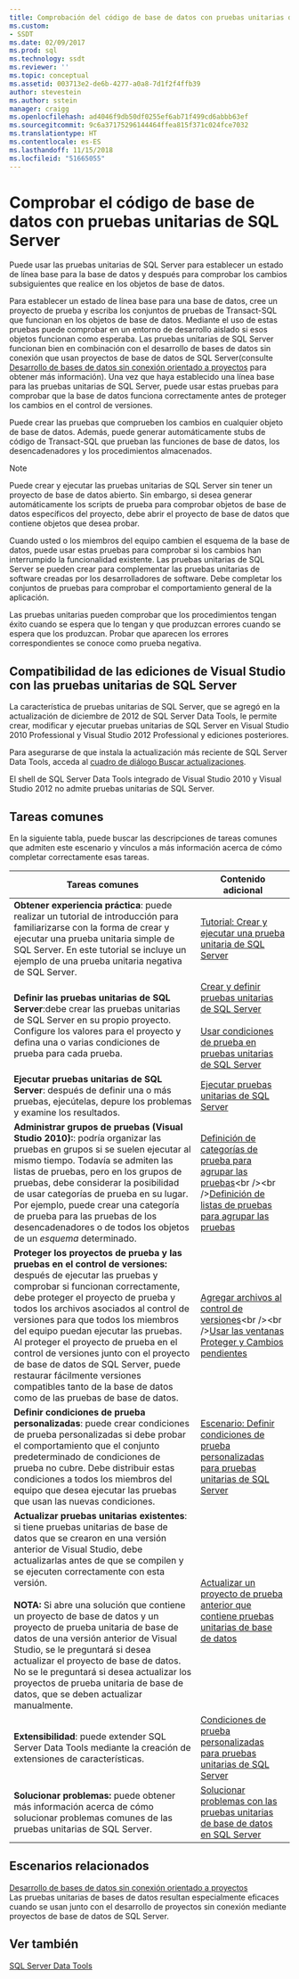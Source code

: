 ```yaml
---
title: Comprobación del código de base de datos con pruebas unitarias de SQL Server | Microsoft Docs
ms.custom:
- SSDT
ms.date: 02/09/2017
ms.prod: sql
ms.technology: ssdt
ms.reviewer: ''
ms.topic: conceptual
ms.assetid: 003713e2-de6b-4277-a0a8-7d1f2f4ffb39
author: stevestein
ms.author: sstein
manager: craigg
ms.openlocfilehash: ad4046f9db50df0255ef6ab71f499cd6abbb63ef
ms.sourcegitcommit: 9c6a37175296144464ffea815f371c024fce7032
ms.translationtype: HT
ms.contentlocale: es-ES
ms.lasthandoff: 11/15/2018
ms.locfileid: "51665055"
---
```

# <a name="verifying-database-code-by-using-sql-server-unit-tests"></a>Comprobar el código de base de datos con pruebas unitarias de SQL Server
Puede usar las pruebas unitarias de SQL Server para establecer un estado de línea base para la base de datos y después para comprobar los cambios subsiguientes que realice en los objetos de base de datos.  
  
Para establecer un estado de línea base para una base de datos, cree un proyecto de prueba y escriba los conjuntos de pruebas de Transact\-SQL que funcionan en los objetos de base de datos. Mediante el uso de estas pruebas puede comprobar en un entorno de desarrollo aislado si esos objetos funcionan como esperaba. Las pruebas unitarias de SQL Server funcionan bien en combinación con el desarrollo de bases de datos sin conexión que usan proyectos de base de datos de SQL Server(consulte [Desarrollo de bases de datos sin conexión orientado a proyectos](../ssdt/project-oriented-offline-database-development.md) para obtener más información). Una vez que haya establecido una línea base para las pruebas unitarias de SQL Server, puede usar estas pruebas para comprobar que la base de datos funciona correctamente antes de proteger los cambios en el control de versiones.  
  
Puede crear las pruebas que comprueben los cambios en cualquier objeto de base de datos. Además, puede generar automáticamente stubs de código de Transact\-SQL que prueban las funciones de base de datos, los desencadenadores y los procedimientos almacenados.  
  
> [!NOTE]  
> Puede crear y ejecutar las pruebas unitarias de SQL Server sin tener un proyecto de base de datos abierto. Sin embargo, si desea generar automáticamente los scripts de prueba para comprobar objetos de base de datos específicos del proyecto, debe abrir el proyecto de base de datos que contiene objetos que desea probar.  
  
Cuando usted o los miembros del equipo cambien el esquema de la base de datos, puede usar estas pruebas para comprobar si los cambios han interrumpido la funcionalidad existente. Las pruebas unitarias de SQL Server se pueden crear para complementar las pruebas unitarias de software creadas por los desarrolladores de software. Debe completar los conjuntos de pruebas para comprobar el comportamiento general de la aplicación.  
  
Las pruebas unitarias pueden comprobar que los procedimientos tengan éxito cuando se espera que lo tengan y que produzcan errores cuando se espera que los produzcan. Probar que aparecen los errores correspondientes se conoce como prueba negativa.  
  
## <a name="visual-studio-editions-support-for-sql-server-unit-tests"></a>Compatibilidad de las ediciones de Visual Studio con las pruebas unitarias de SQL Server  
La característica de pruebas unitarias de SQL Server, que se agregó en la actualización de diciembre de 2012 de SQL Server Data Tools, le permite crear, modificar y ejecutar pruebas unitarias de SQL Server en Visual Studio 2010 Professional y Visual Studio 2012 Professional y ediciones posteriores.  
  
Para asegurarse de que instala la actualización más reciente de SQL Server Data Tools, acceda al [cuadro de diálogo Buscar actualizaciones](../ssdt/check-for-updates-dialog-box.md).  
  
El shell de SQL Server Data Tools integrado de Visual Studio 2010 y Visual Studio 2012 no admite pruebas unitarias de SQL Server.  
  
## <a name="common-tasks"></a>Tareas comunes  
En la siguiente tabla, puede buscar las descripciones de tareas comunes que admiten este escenario y vínculos a más información acerca de cómo completar correctamente esas tareas.  
  
|Tareas comunes|Contenido adicional|  
|----------------|----------------------|  
|**Obtener experiencia práctica**: puede realizar un tutorial de introducción para familiarizarse con la forma de crear y ejecutar una prueba unitaria simple de SQL Server. En este tutorial se incluye un ejemplo de una prueba unitaria negativa de SQL Server.|[Tutorial: Crear y ejecutar una prueba unitaria de SQL Server](../ssdt/walkthrough-creating-and-running-a-sql-server-unit-test.md)|  
|**Definir las pruebas unitarias de SQL Server**:debe crear las pruebas unitarias de SQL Server en su propio proyecto. Configure los valores para el proyecto y defina una o varias condiciones de prueba para cada prueba.|[Crear y definir pruebas unitarias de SQL Server](../ssdt/creating-and-defining-sql-server-unit-tests.md)<br /><br />[Usar condiciones de prueba en pruebas unitarias de SQL Server](../ssdt/using-test-conditions-in-sql-server-unit-tests.md)|  
|**Ejecutar pruebas unitarias de SQL Server**: después de definir una o más pruebas, ejecútelas, depure los problemas y examine los resultados.|[Ejecutar pruebas unitarias de SQL Server](../ssdt/running-sql-server-unit-tests.md)|  
|**Administrar grupos de pruebas (Visual Studio 2010):**: podría organizar las pruebas en grupos si se suelen ejecutar al mismo tiempo. Todavía se admiten las listas de pruebas, pero en los grupos de pruebas, debe considerar la posibilidad de usar categorías de prueba en su lugar. Por ejemplo, puede crear una categoría de prueba para las pruebas de los desencadenadores o de todos los objetos de un *esquema* determinado.|[Definición de categorías de prueba para agrupar las pruebas](https://msdn.microsoft.com/library/dd286595(VS.100).aspx)<br /><br />[Definición de listas de pruebas para agrupar las pruebas](https://msdn.microsoft.com/library/dd286584(VS.100).aspx)|  
|**Proteger los proyectos de prueba y las pruebas en el control de versiones:** después de ejecutar las pruebas y comprobar si funcionan correctamente, debe proteger el proyecto de prueba y todos los archivos asociados al control de versiones para que todos los miembros del equipo puedan ejecutar las pruebas. Al proteger el proyecto de prueba en el control de versiones junto con el proyecto de base de datos de SQL Server, puede restaurar fácilmente versiones compatibles tanto de la base de datos como de las pruebas de base de datos.|[Agregar archivos al control de versiones](https://msdn.microsoft.com/library/ms181374(VS.100).aspx)<br /><br />[Usar las ventanas Proteger y Cambios pendientes](https://msdn.microsoft.com/library/ms245462(VS.100).aspx)|  
|**Definir condiciones de prueba personalizadas**: puede crear condiciones de prueba personalizadas si debe probar el comportamiento que el conjunto predeterminado de condiciones de prueba no cubre. Debe distribuir estas condiciones a todos los miembros del equipo que desea ejecutar las pruebas que usan las nuevas condiciones.|[Escenario: Definir condiciones de prueba personalizadas para pruebas unitarias de SQL Server](https://msdn.microsoft.com/library/dd193282(VS.100).aspx)|  
|**Actualizar pruebas unitarias existentes**: si tiene pruebas unitarias de base de datos que se crearon en una versión anterior de Visual Studio, debe actualizarlas antes de que se compilen y se ejecuten correctamente con esta versión.<br /><br />**NOTA:** Si abre una solución que contiene un proyecto de base de datos y un proyecto de prueba unitaria de base de datos de una versión anterior de Visual Studio, se le preguntará si desea actualizar el proyecto de base de datos. No se le preguntará si desea actualizar los proyectos de prueba unitaria de base de datos, que se deben actualizar manualmente.|[Actualizar un proyecto de prueba anterior que contiene pruebas unitarias de base de datos](../ssdt/upgrade-an-older-test-project-containing-database-unit-tests.md)|  
|**Extensibilidad**: puede extender SQL Server Data Tools mediante la creación de extensiones de características.|[Condiciones de prueba personalizadas para pruebas unitarias de SQL Server](../ssdt/custom-test-conditions-for-sql-server-unit-tests.md)|  
|**Solucionar problemas:** puede obtener más información acerca de cómo solucionar problemas comunes de las pruebas unitarias de SQL Server.|[Solucionar problemas con las pruebas unitarias de base de datos en SQL Server](../ssdt/troubleshooting-sql-server-database-unit-testing-issues.md)|  
  
## <a name="related-scenarios"></a>Escenarios relacionados  
[Desarrollo de bases de datos sin conexión orientado a proyectos](../ssdt/project-oriented-offline-database-development.md)  
Las pruebas unitarias de bases de datos resultan especialmente eficaces cuando se usan junto con el desarrollo de proyectos sin conexión mediante proyectos de base de datos de SQL Server.  
  
## <a name="see-also"></a>Ver también  
[SQL Server Data Tools](../ssdt/sql-server-data-tools.md)  
  
